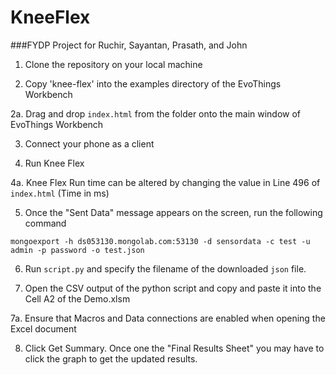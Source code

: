 # KneeFlex
###FYDP Project for Ruchir, Sayantan, Prasath, and John


1. Clone the repository on your local machine

2. Copy 'knee-flex' into the examples directory of the EvoThings Workbench

2a. Drag and drop `index.html` from the folder onto the main window of EvoThings Workbench

3. Connect your phone as a client

4. Run Knee Flex

4a. Knee Flex Run time can be altered by changing the value in Line 496 of `index.html` (Time in ms)

5. Once the "Sent Data" message appears on the screen, run the following command

`mongoexport -h ds053130.mongolab.com:53130 -d sensordata -c test -u admin -p password -o test.json`

6. Run `script.py` and specify the filename of the downloaded `json` file.

7. Open the CSV output of the python script and copy and paste it into the Cell A2 of the Demo.xlsm

7a. Ensure that Macros and Data connections are enabled when opening the Excel document

8. Click Get Summary. Once one the "Final Results Sheet" you may have to click the graph to get the updated results.


